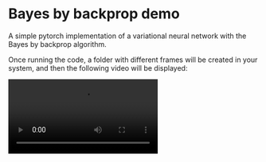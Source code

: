 # Bayes by backprop demo
A simple pytorch implementation of a variational neural network with the Bayes by backprop algorithm.

Once running the code, a folder with different frames will be created in your system, and then the 
following video will be displayed:

![](output_video_2.mp4)


